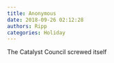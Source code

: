 ```yaml
---
title: Anonymous
date: 2018-09-26 02:12:28
authors: Ripp
categories: Holiday
---
```


 The Catalyst Council screwed itself